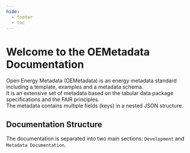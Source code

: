 ```yaml
---
hide:
  - footer
  - toc
---
```


# Welcome to the OEMetadata Documentation

Open Energy Metadata (OEMetadata) is an energy metadata standard including a template, examples and a metadata schema. <br>
It is an extensive set of metadata based on the tabular data package specifications and the FAIR principles. <br>
The metadata contains multiple fields (keys) in a nested JSON structure.

## Documentation Structure

The documentation is separated into two main sections: 
`Development` and `Metadata Documentation`. <br>
